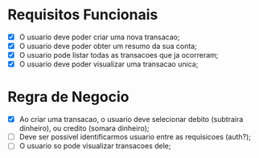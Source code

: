 # Requisitos Funcionais

- [x] O usuario deve poder criar uma nova transacao;
- [x] O usuario deve poder obter um resumo da sua conta;
- [x] O usuario pode listar todas as transacoes que ja ocorreram;
- [x] O usuario deve poder visualizar uma transacao unica;

# Regra de Negocio

- [x] Ao criar uma transacao, o usuario deve selecionar debito (subtraira dinheiro), ou credito (somara dinheiro);
- [ ] Deve ser possivel identificarmos usuario entre as requisicoes (auth?);
- [ ] O usuario so pode visualizar transacoes dele;